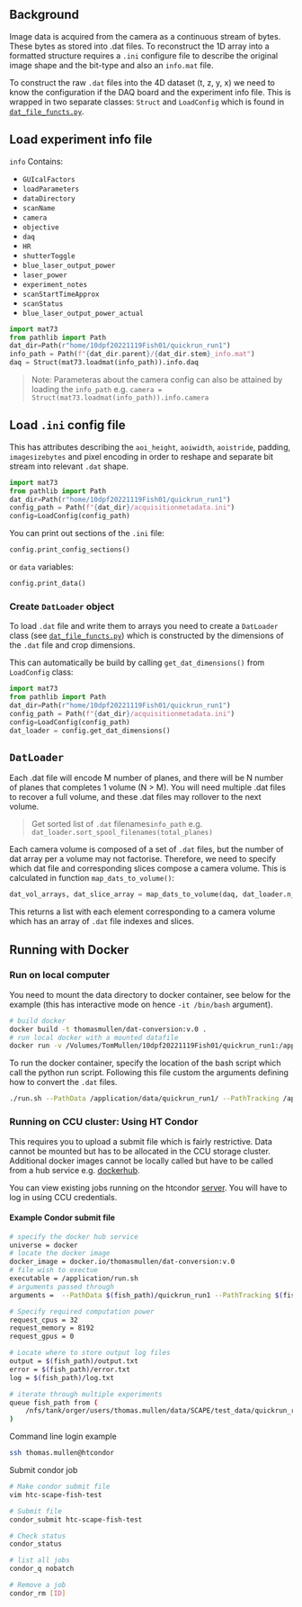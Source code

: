 Background
----------
Image data is acquired from the camera as a continuous stream of bytes. These bytes as stored into .dat files. To reconstruct the 1D array into a formatted structure requires a `.ini` configure file to describe the original image shape and the bit-type
and also an `info.mat` file.

To construct the raw `.dat` files into the 4D dataset (t, z, y, x) we need to know the configuration if the DAQ board and the experiment info file. This is wrapped in two separate classes: `Struct` and `LoadConfig` which is found in [`dat_file_functs.py`](./dat_file_functs.py).

## Load experiment info file
`info` Contains:
* `GUIcalFactors`
* `loadParameters`
* `dataDirectory`
* `scanName`
* `camera`
* `objective`
* `daq`
* `HR`
* `shutterToggle`
* `blue_laser_output_power`
* `laser_power`
* `experiment_notes`
* `scanStartTimeApprox`
* `scanStatus`
* `blue_laser_output_power_actual`

```python
import mat73
from pathlib import Path
dat_dir=Path(r"home/10dpf20221119Fish01/quickrun_run1")
info_path = Path(f"{dat_dir.parent}/{dat_dir.stem}_info.mat")
daq = Struct(mat73.loadmat(info_path)).info.daq
```
>Note: Parameteras about the camera config can also be attained by loading the `info_path` e.g. 
    ```
    camera = Struct(mat73.loadmat(info_path)).info.camera
    ```

## Load `.ini` config file
This has attributes describing the `aoi_height`, `aoiwidth`, `aoistride`, padding, `imagesizebytes` and pixel encoding in order to reshape and separate bit stream into relevant `.dat` shape.
```python
import mat73
from pathlib import Path
dat_dir=Path(r"home/10dpf20221119Fish01/quickrun_run1")
config_path = Path(f"{dat_dir}/acquisitionmetadata.ini")
config=LoadConfig(config_path)
```

You can print out sections of the `.ini` file:
```python
config.print_config_sections()
```
or `data` variables:
```python
config.print_data()
```

### Create `DatLoader` object
To load `.dat` file and write them to arrays you need to create a `DatLoader` class (see [`dat_file_functs.py`](./dat_file_functs.py)) which is constructed by the dimensions of the `.dat` file and crop dimensions.

This can automatically be build by calling `get_dat_dimensions()` from `LoadConfig` class:
```python
import mat73
from pathlib import Path
dat_dir=Path(r"home/10dpf20221119Fish01/quickrun_run1")
config_path = Path(f"{dat_dir}/acquisitionmetadata.ini")
config=LoadConfig(config_path)
dat_loader = config.get_dat_dimensions()
```

## `DatLoader`
Each .dat file will encode M number of planes, and there will be N number of planes that completes 1 volume (N > M). You
will need multiple .dat files to recover a full volume, and these .dat files may rollover to the next volume.

>Get sorted list of `.dat` filenames`info_path` e.g. 
    ```
    dat_loader.sort_spool_filenames(total_planes)
    ```

Each camera volume is composed of a set of `.dat` files, but the number of dat array per a volume may not factorise. Therefore, we need to specify which dat file and corresponding slices compose a camera volume. This is calculated in function `map_dats_to_volume()`:

```python
dat_vol_arrays, dat_slice_array = map_dats_to_volume(daq, dat_loader.n_planes)
```

This returns a list with each element corresponding to a camera volume which has an array of `.dat` file indexes and slices.

Running with Docker
---
### Run on local computer

You need to mount the data directory to docker container, see below for the example (this has interactive mode on hence `-it /bin/bash` argument).
```bash
# build docker
docker build -t thomasmullen/dat-conversion:v.0 .
# run local docker with a mounted datafile
docker run -v /Volumes/TomMullen/10dpf20221119Fish01/quickrun_run1:/application/data -it thomasmullen/dat-conversion:v.0 /bin/bash
```
To run the docker container, specify the location of the bash script which call the python run script. Following this file custom the arguments defining how to convert the `.dat` files.
```bash
./run.sh --PathData /application/data/quickrun_run1/ --PathTracking /application/data/quickrun_run1/tracking/quickrun_run1 --PathExport /application/data/quickrun_run1/dat_process/ --preStim 10 10 10 10 --postStim 3 3 3 3 --SubtractDarkVol 1 -uvP 1
```

### Running on CCU cluster: Using HT Condor
This requires you to upload a submit file which is fairly restrictive. Data cannot be mounted but has to be allocated in the CCU storage cluster. Additional docker images cannot be locally called but have to be called from a hub service e.g. [dockerhub](https://hub.docker.com/).

You can view existing jobs running on the htcondor [server](https://htcondor.champalimaud.pt/app/user/). You will have to log in using CCU credentials.

#### Example Condor submit file

```bash
# specify the docker hub service
universe = docker
# locate the docker image
docker_image = docker.io/thomasmullen/dat-conversion:v.0
# file wish to exectue
executable = /application/run.sh
# arguments passed through
arguments =  --PathData $(fish_path)/quickrun_run1 --PathTracking $(fish_path)/quickrun_run1/tracking/quickrun_run1 --PathExport $(fish_path)/quickrun_run1/dat_process/ --preStim 10 10 10 10 --postStim 3 3 3 3 --SubtractDarkVol 1 -uvP 1

# Specify required computation power
request_cpus = 32
request_memory = 8192
request_gpus = 0

# Locate where to store output log files
output = $(fish_path)/output.txt
error = $(fish_path)/error.txt
log = $(fish_path)/log.txt

# iterate through multiple experiments
queue fish_path from (
    /nfs/tank/orger/users/thomas.mullen/data/SCAPE/test_data/quickrun_run1
)
```

Command line login example
```bash
ssh thomas.mullen@htcondor
```

Submit condor job
```bash
# Make condor submit file
vim htc-scape-fish-test 

# Submit file
condor_submit htc-scape-fish-test

# Check status
condor_status

# list all jobs
condor_q nobatch

# Remove a job
condor_rm [ID]
```


